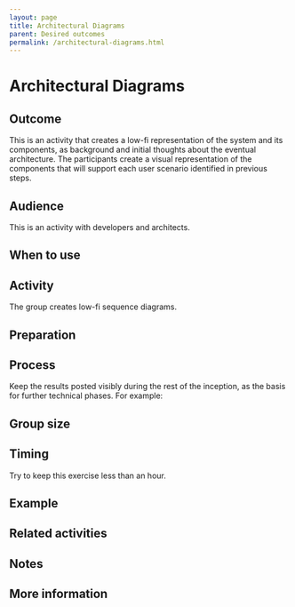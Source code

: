 ```yaml
---
layout: page
title: Architectural Diagrams
parent: Desired outcomes
permalink: /architectural-diagrams.html
---
```


# Architectural Diagrams

## Outcome
This is an activity that creates a low-fi representation of the system and its components, as background and initial thoughts about the eventual architecture.
The participants create a visual representation of the components that will support each user scenario identified in previous steps.

## Audience
This is an activity with developers and architects.

## When to use

## Activity
The group creates low-fi sequence diagrams.

## Preparation

## Process
Keep the results posted visibly during the rest of the inception, as the basis for further technical phases.
For example:

## Group size

## Timing

Try to keep this exercise less than an hour.

## Example

## Related activities

## Notes

## More information

